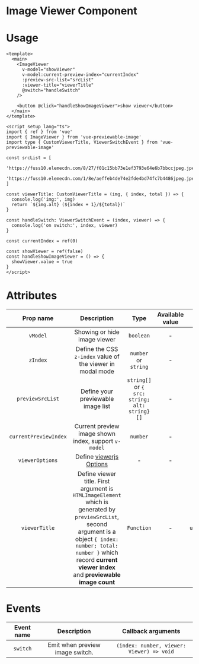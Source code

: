 # Image Viewer Component

# Usage

```vue
<template>
  <main>
    <ImageViewer
      v-model="showViewer"
      v-model:current-preview-index="currentIndex"
      :preview-src-list="srcList"
      :viewer-title="viewerTitle"
      @switch="handleSwitch"
    />

    <button @click="handleShowImageViewer">show viewer</button>
  </main>
</template>

<script setup lang="ts">
import { ref } from 'vue'
import { ImageViewer } from 'vue-previewable-image'
import type { CustomViewerTitle, ViewerSwitchEvent } from 'vue-previewable-image'

const srcList = [
  'https://fuss10.elemecdn.com/8/27/f01c15bb73e1ef3793e64e6b7bbccjpeg.jpeg',
  'https://fuss10.elemecdn.com/1/8e/aeffeb4de74e2fde4bd74fc7b4486jpeg.jpeg',
]

const viewerTitle: CustomViewerTitle = (img, { index, total }) => {
  console.log('img:', img)
  return `${img.alt} (${index + 1}/${total})`
}

const handleSwitch: ViewerSwitchEvent = (index, viewer) => {
  console.log('on switch:', index, viewer)
}

const currentIndex = ref(0)

const showViewer = ref(false)
const handleShowImageViewer = () => {
  showViewer.value = true
}
</script>

```

# Attributes

| Prop name | Description | Type | Available value  | Default value |
| :----: | :----: | :----: | :----: | :----: |
| `vModel` | Showing or hide image viewer | `boolean` | - | `false` |
| `zIndex` | Define the CSS `z-index` value of the viewer in modal mode | `number` or `string` | - | `2015` |
| `previewSrcList` | Define your previewable image list  | `string[]` or `{ src: string; alt: string}[]` | - | `[]` |
| `currentPreviewIndex` | Current preview image shown index, support `v-model`  | `number` | - | `0` |
| `viewerOptions` | Define <a href="https://github.com/fengyuanchen/viewerjs" target="_blank">viewerjs Options</a> | - | - | `{}` |
| `viewerTitle`| Define viewer title. First argument is `HTMLImageElement` which is generated by `previewSrcList`, second argument is a object `{ index: number; total: number }` which record **current viewer index** and **previewable image count** | `Function` | - | `undefined` |


# Events

| Event name | Description | Callback arguments |
| :---: | :---: | :---: |
| `switch` | Emit when preview image switch. | `(index: number, viewer: Viewer) => void` |